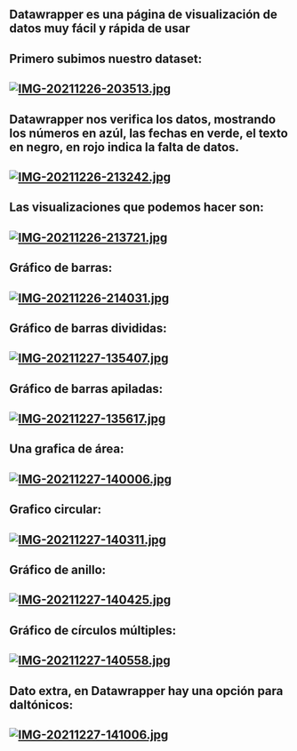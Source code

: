 ## Datawrapper es una página de visualización de datos muy fácil y rápida de usar
## Primero subimos nuestro dataset: 
## [![IMG-20211226-203513.jpg](https://i.postimg.cc/Pf4GF3Kd/IMG-20211226-203513.jpg)](https://postimg.cc/MXvrnYhL)

## Datawrapper nos verifica los datos, mostrando los números en azúl, las fechas en verde, el texto en negro, en rojo indica la falta de datos.
## [![IMG-20211226-213242.jpg](https://i.postimg.cc/nLL6LNy2/IMG-20211226-213242.jpg)](https://postimg.cc/dhzWHNtZ)

## Las visualizaciones que podemos hacer son:
## [![IMG-20211226-213721.jpg](https://i.postimg.cc/59pt0QkS/IMG-20211226-213721.jpg)](https://postimg.cc/V5rwZvwJ)

## Gráfico de barras:
## [![IMG-20211226-214031.jpg](https://i.postimg.cc/0jdfDdFn/IMG-20211226-214031.jpg)](https://postimg.cc/bSrkjbzS)

## Gráfico de barras divididas:
## [![IMG-20211227-135407.jpg](https://i.postimg.cc/K8TbbJL8/IMG-20211227-135407.jpg)](https://postimg.cc/cvd2M7Xp)

## Gráfico de barras apiladas:
## [![IMG-20211227-135617.jpg](https://i.postimg.cc/4dP75JNq/IMG-20211227-135617.jpg)](https://postimg.cc/9R4QXH9Y)

## Una grafica de área:
## [![IMG-20211227-140006.jpg](https://i.postimg.cc/ydxgvMgN/IMG-20211227-140006.jpg)](https://postimg.cc/ZBk5qDLk)

## Grafico circular:
## [![IMG-20211227-140311.jpg](https://i.postimg.cc/x1WNtxGG/IMG-20211227-140311.jpg)](https://postimg.cc/LJ3ssVbh)

## Gráfico de anillo: 
## [![IMG-20211227-140425.jpg](https://i.postimg.cc/x1KNpG6W/IMG-20211227-140425.jpg)](https://postimg.cc/PC5qPDs4)

## Gráfico de círculos múltiples:
## [![IMG-20211227-140558.jpg](https://i.postimg.cc/L6yHVxKy/IMG-20211227-140558.jpg)](https://postimg.cc/JGkVrchJ)

## Dato extra, en Datawrapper hay una opción para daltónicos:
## [![IMG-20211227-141006.jpg](https://i.postimg.cc/tCCHMF9Y/IMG-20211227-141006.jpg)](https://postimg.cc/XXhhZGGb)
